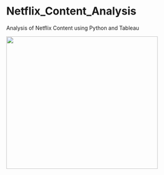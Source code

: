 # Netflix_Content_Analysis
Analysis of Netflix Content using Python and Tableau

<img src="https://github.com/robertoalatorre33/netflix_titles_analysis/blob/c6dfcf485fab6c56533cc9ba9bdc6b496de3e1e2/dashboard_visual/Netflix%20Content%20Analysis%20Dashboard.png"  width="400" height="350"> 
